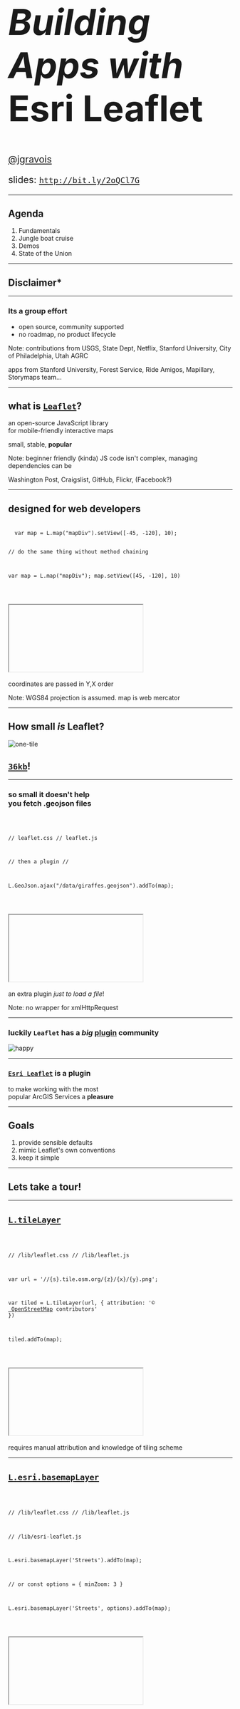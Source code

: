<!--

to do:
remind folks that leaflet is in maintenance mode
get code snippets and iframes to display side by side
replace labeling and driving directions demos with
  (improved?) VRP demo?
  Leaflet.VectorGrid demo?
replace old news with highlighting customer contributions
add section to explain passing through an optional function context
add section to highlight other things we've been working on like arcgis-rest-request

 -->

<!-- .slide: data-background="../../template/img/2019/devsummit/bg-1.png" -->

<!--div style="margin: auto; padding-top: 50px; padding-bottom: 50px; width: 80%; background: rgba(30,30,30,0.9)"/-->

<h1 style="text-align: left; font-size: 80px;"><i>Building Apps with </i> <b>Esri Leaflet</b></h1>
    <p style="text-align: left; font-size: 1.5em;"><a href="https://github.com/jgravois">@jgravois</a></p>
    <p style="text-align: left; font-size: 1.5em;">slides: <a href="http://bit.ly/2oQCl7G"><code>http://bit.ly/2oQCl7G</code></a>

---

<!-- .slide: data-background="../../template/img/2019/devsummit/bg-2.png" -->

## Agenda

1. Fundamentals
2. Jungle boat cruise
3. Demos
4. State of the Union

---

<!-- .slide: data-background="../../template/img/2019/devsummit/bg-3.png" -->

## Disclaimer*

---

<!-- .slide: data-background="../../template/img/2019/devsummit/bg-4.png" -->

### Its a group effort

* open source, community supported
* no roadmap, no product lifecycle

Note:
  contributions from
  USGS, State Dept, Netflix, Stanford University, City of Philadelphia, Utah AGRC

  apps from
  Stanford University, Forest Service, Ride Amigos, Mapillary, Storymaps team...

---

<!-- .slide: data-background="../../template/img/2019/devsummit/bg-5.png" -->

## what is [`Leaflet`](https://leafletjs.com)?

an open-source JavaScript library<br>for mobile-friendly interactive maps

small, stable, **popular**

Note:
   beginner friendly (kinda)
     JS code isn't complex, managing dependencies can be

   Washington Post, Craigslist, GitHub, Flickr, (Facebook?)

---

<!-- .slide: data-background="../../template/img/2019/devsummit/bg-6.png" -->

## designed for web developers

<div class="twos">
  <div class="snippet">
  <pre><code class="lang-js hljs javascript">
  var map = L.map("mapDiv").setView([-45, -120], 10);


  // do the same thing without method chaining

  var map = L.map("mapDiv");
  map.setView([45, -120], 10)

</code></pre>
  </div>
  <div class="snippet-preview">
    <iframe id="frame-2d-parallel" data-src="./snippets/map.html"></iframe>
  </div>
</div>

coordinates are passed in Y,X order

Note:
  WGS84 projection is assumed. map is web mercator
</aside>

---

<!-- .slide: data-background="../../template/img/2019/devsummit/bg-2.png" -->

## How small _is_ Leaflet?

![one-tile](http://server.arcgisonline.com/ArcGIS/rest/services/World_Topo_Map/MapServer/tile/6/24/18)

## [`36kb`](https://unpkg.com/leaflet@1.4.0/dist/leaflet.js)!

---

<!-- .slide: data-background="../../template/img/2019/devsummit/bg-3.png" -->

### so small it doesn't help<br>you fetch .geojson files

<div class="twos">
  <div class="snippet">
  <pre><code class="lang-js hljs javascript">

  // leaflet.css
  // leaflet.js

  // then a plugin
  // <script src="https://unpkg.com/leaflet-ajax@2.1.0"></script>

  L.GeoJson.ajax("/data/giraffes.geojson").addTo(map);

</code></pre>
  </div>
  <div class="snippet-preview">
    <!-- show a button and fetch GeoJSON -->
    <iframe id="frame-2d-parallel" data-src="./snippets/ajax.html"></iframe>
  </div>
</div>

an extra plugin *just to load a file*!

Note:
  no wrapper for xmlHttpRequest

---

<!-- .slide: data-background="../../template/img/2019/devsummit/bg-4.png" -->

### luckily `Leaflet` has a *big* [plugin](https://leafletjs.com/plugins.html) community

![happy](https://techtalk.vn/wp-content/uploads/2016/06/Screen-Shot-2015-12-08-at-5.44.32-PM-644x320.png)

---

<!-- .slide: data-background="../../template/img/2019/devsummit/bg-5.png" -->

### [`Esri Leaflet`](https://esri.github.io/esri-leaflet) is a plugin
to make working with the most<br>popular ArcGIS Services a **pleasure**

---

<!-- .slide: data-background="../../template/img/2019/devsummit/bg-6.png" -->

## Goals

1. provide sensible defaults
2. mimic Leaflet's own conventions
2. keep it simple

---

<!-- .slide: data-background="../../template/img/2019/devsummit/bg-2.png" -->

## Lets take a tour!

---

<!-- .slide: data-background="../../template/img/2019/devsummit/bg-3.png" -->

## [`L.tileLayer`](http://leafletjs.com/reference-1.0.3.html#tilelayer)

<div class="twos">
  <div class="snippet">
  <pre><code class="lang-js hljs javascript">

  // /lib/leaflet.css
  // /lib/leaflet.js

  var url = '//{s}.tile.osm.org/{z}/{x}/{y}.png';

  var tiled = L.tileLayer(url, {
      attribution: '&copy; <a href="http://osm.org/copyright">
      OpenStreetMap</a> contributors'
  })

  tiled.addTo(map);

</code></pre>
  </div>
  <div class="snippet-preview">
    <iframe id="frame-2d-parallel" data-src="./snippets/map.html"></iframe>
  </div>
</div>

requires manual attribution and knowledge of tiling scheme

---

<!-- .slide: data-background="../../template/img/2019/devsummit/bg-4.png" -->

## [`L.esri.basemapLayer`](http://esri.github.io/esri-leaflet/api-reference/layers/basemap-layer.html)

<div class="twos">
  <div class="snippet">
  <pre><code class="lang-js hljs javascript">

  // /lib/leaflet.css
  // /lib/leaflet.js

  // /lib/esri-leaflet.js

  L.esri.basemapLayer('Streets').addTo(map);

  // or
  const options = { minZoom: 3 }

  L.esri.basemapLayer('Streets', options).addTo(map);

</code></pre>
  </div>
  <div class="snippet-preview">
    <iframe id="frame-2d-parallel" data-src="./snippets/e-map.html"></iframe>
  </div>
</div>

map credits update on pan/zoom<br>
`L.TileLayer` properties, methods and events are inherited

---

<!-- .slide: data-background="../../template/img/2019/devsummit/bg-5.png" -->

`<segway>`

## some `Leaflet` fundamentals

`</segway>`

---

<!-- .slide: data-background="../../template/img/2019/devsummit/bg-6.png" -->

## [`L.GeoJSON`]()

<div class="twos">
  <div class="snippet">
  <pre><code class="lang-js hljs javascript">
const data = {
  "type": "Feature",
  "geometry": {
    "type": "Point",
    "coordinates": [125.6, 10.1]
  },
  "properties": { "name": "Dinagat Islands" }
}

const islands = L.geoJSON(data)

islands.bindPopup(layer =>
  layer.feature.properties.name
).addTo(map);

</code></pre>
  </div>
  <div class="snippet-preview">
    <iframe id="frame-2d-parallel" data-src="./snippets/dinagat.html"></iframe>
  </div>
</div>

<aside class="notes">

</aside>

---

<!-- .slide: data-background="../../template/img/2019/devsummit/bg-2.png" -->

## `Esri Leaflet`
### builds on the fundamentals

---

<!-- .slide: data-background="../../template/img/2019/devsummit/bg-3.png" -->

## [`L.esri.FeatureLayer`]()

<div class="twos">
  <div class="snippet">
  <pre><code class="lang-js hljs javascript">
const buses = L.esri.featureLayer({
  url: '../services/Buses/MapServer/0',
  where: "direction='North'"
})

buses.bindPopup(layer =>
  layer.feature.properties.stop_name;
);

buses.addTo(map);

</code></pre>
  </div>
  <div class="snippet-preview">
    <iframe id="frame-2d-parallel" data-src="./snippets/fl-filtered.html"></iframe>
  </div>
</div>

spatial/sql filtering, popups bound when feature is clicked

---

<!-- .slide: data-background="../../template/img/2019/devsummit/bg-4.png" -->

## [`L.esri.tiledMapLayer`]()

<div class="twos">
  <div class="snippet-preview">
    <iframe id="frame-2d-parallel" data-src="./snippets/tiled.html"></iframe>
  </div>
</div>

```js
L.esri.tiledMapLayer({ url: '//server.com/Cooked/MapServer' });
```

---

<!-- .slide: data-background="../../template/img/2019/devsummit/bg-5.png" -->

## [`L.esri.dynamicMapLayer`]()

<div class="twos">
  <div class="snippet">
  <pre><code class="lang-js hljs javascript">

const dynLayer = L.esri.dynamicMapLayer({
  url: '../services/SampleWorldCities/MapServer',
  layerDefs: { 0:'POP_RANK < 2' }
}).addTo(map);

dynLayer.bindPopup((error, collection) =>
  collection.features[0].properties.NAME;
);
</code></pre>
  </div>
  <div class="snippet-preview">
    <iframe id="frame-2d-parallel" data-src="./snippets/dynamic-filtered.html"></iframe>
  </div>
</div>

---

<!-- .slide: data-background="../../template/img/2019/devsummit/bg-6.png" -->

## [`L.esri.imageMapLayer`]()

<div class="twos">
  <div class="snippet">
  <pre><code class="lang-js hljs javascript">
L.esri.imageMapLayer({
  url: "//landsat.arcgis.com/.../ImageServer/",
  bandIds: [4,3,2],
  from: new Date('2000'),
  to: new Date('2000')
}).addTo(map);

// or
const renderingRule = { "rasterFunction": 'NDVI Colorized' };

L.esri.imageMapLayer({
  url: landsatUrl,
  renderingRule
}).addTo(map);

</code></pre>
  </div>
  <div class="snippet-preview">
    <iframe id="frame-2d-parallel" data-src="./snippets/rasterFunction.html"></iframe>
  </div>
</div>

custom raster functions are supported

---

<!-- .slide: data-background="../../template/img/2019/devsummit/bg-2.png" -->

### more `Esri Leaflet` [plugins](http://esri.github.io/esri-leaflet/plugins)

* address [search](http://esri.github.io/esri-leaflet/examples/geocoding-control.html)
* server side [renderers](http://esri.github.io/esri-leaflet/examples/renderers-plugin.html)
* [geoprocessing](http://esri.github.io/esri-leaflet/examples/gp-plugin.html) services

---

<!-- .slide: data-background="../../template/img/2019/devsummit/bg-3.png" -->

### more `Esri Leaflet` [plugins](http://esri.github.io/esri-leaflet/plugins)

* driving [directions](http://github.com/jgravois/lrm-esri)*
* [Stream Layers](http://esri.github.io/esri-leaflet/examples/stream-plugin.html) from GeoEvent
* [web maps](http://esri.github.io/esri-leaflet/examples/webmap.html?id=13750b8b548d48bfa99a9731f2a93ba0)
* Legends

---

<!-- .slide: data-background="../../template/img/2019/devsummit/bg-4.png" -->

### 63 [contributors](https://github.com/Esri/esri-leaflet/graphs/contributors)!

---

<!-- .slide: data-background="../../template/img/2019/devsummit/bg-6.png" -->

### 1000+ 🌟s!

![star gazers](star-gazers.png)

---

<!-- .slide: data-background="../../template/img/2019/devsummit/bg-6.png" -->

## fixes / improvements

* [@Biboba](https://github.com/Biboba) added methods to add/update features in bulk
* [@pmacMaps](https://github.com/pmacMaps) added `ImageryFirefly` and `Physical` basemaps

---

<!-- .slide: data-background="../../template/img/2019/devsummit/bg-6.png" -->

* [@appleshowc](https://github.com/appleshowc) added a `zIndex` constructor option

to `dynamicMapLayer` and `imageMapLayer`

* [@dangowans](https://github.com/dangowans) added proxy support to `ImageMapLayer`

---

<!-- .slide: data-background="../../template/img/2019/devsummit/bg-2.png" -->

## Lets check out a couple new demos!

---

<!-- .slide: data-background="../../template/img/2019/devsummit/bg-3.png" -->

## Find the [Closest Facility](https://johngravois.com/esri-leaflet-gp/closest-facility.html)

---

<!-- .slide: data-background="../../template/img/2019/devsummit/bg-4.png" -->

## [Traveling Salesman](https://johngravois.com/esri-leaflet-gp/demos/vrp.html)

---

<!-- .slide: data-background="../../template/img/2019/devsummit/bg-5.png" -->

## [LERC](https://github.com/jgravois/lerc-leaflet)

---

<!-- .slide: data-background="../../template/img/2019/devsummit/bg-6.png" -->

## what now?

![activity](activity.png)

---

<!-- .slide: data-background="../../template/img/2019/devsummit/bg-2.png" -->

## [Leaflet](https://leafletjs.com) stable at [`v1.4.0`](https://github.com/Leaflet/Leaflet/blob/master/CHANGELOG.md#140-2018-12-30)

---


<!-- .slide: data-background="../../template/img/2019/devsummit/bg-3.png" -->

## Esri Leaflet is mature too.

* ~~3D~~
* ~~rotation~~
* ~~WebGL~~

---

<!-- .slide: data-background="../../template/img/2019/devsummit/bg-4.png" -->

[`esri-leaflet-vector`](https://github.com/esri/esri-leaflet-vector) is **not** a production plugin!

---

<!-- .slide: data-background="../../template/img/2019/devsummit/bg-5.png" -->

* [webpack](https://github.com/Esri/esri-leaflet-webpack-example)
* [rollup](https://github.com/Esri/esri-leaflet-bundler)
* [browserify](https://github.com/Esri/esri-leaflet-browserify-example)

---

<!-- .slide: data-background="../../template/img/2019/devsummit/bg-6.png" -->

check out [`esri-loader`](https://github.com/Esri/esri-loader) and [`arcgis-webpack-plugin`](https://github.com/Esri/arcgis-webpack-plugin) too

---

<!-- .slide: data-background="../../template/img/2019/devsummit/bg-2.png" -->

and **please** fill out a session survey

1. download the Esri Events App
2. select Dev Summit
3. search for "Leaflet"
4. leave feedback!

---

<!-- .slide: data-background="../../template/img/2019/devsummit/bg-3.png" -->

idea, question, issue, or success story?

@geogangster / [john@esri.com](mailto:john@esri.com)

slides: [`http://bit.ly/2oQCl7G`](slides: `http://bit.ly/2oQCl7G`)

---

<!-- .slide: data-background="../../template/img/2019/devsummit/bg-rating.png" -->

---

<!-- .slide: data-background="../../template/img/2019/devsummit/bg-esri.png" -->
